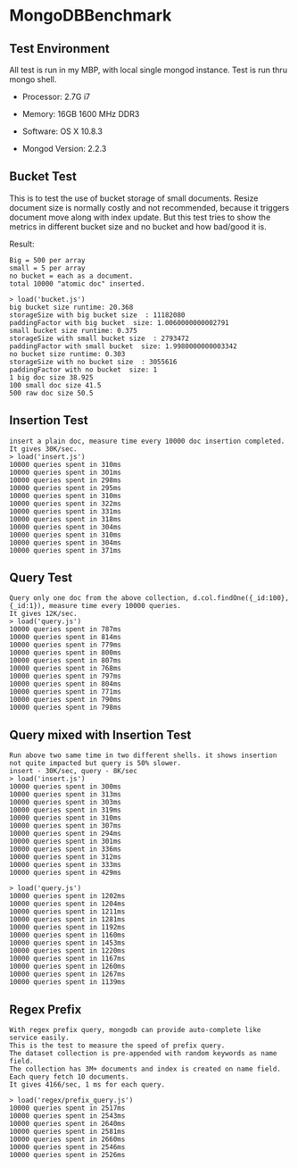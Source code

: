 MongoDBBenchmark
================

Test Environment
-----
All test is run in my MBP, with local single mongod instance. Test is run thru mongo shell.

* Processor: 2.7G i7
* Memory: 16GB 1600 MHz DDR3
* Software: OS X 10.8.3

* Mongod Version: 2.2.3

Bucket Test
-----
This is to test the use of bucket storage of small documents. Resize document size is normally costly and not recommended, because it triggers
document move along with index update. But this test tries to show the metrics in different bucket size and no bucket and how bad/good it is.

Result:

    Big = 500 per array
    small = 5 per array
    no bucket = each as a document.
    total 10000 "atomic doc" inserted.

    > load('bucket.js')
    big bucket size runtime: 20.368
    storageSize with big bucket size  : 11182080
    paddingFactor with big bucket  size: 1.0060000000002791
    small bucket size runtime: 0.375
    storageSize with small bucket size  : 2793472
    paddingFactor with small bucket  size: 1.9980000000003342
    no bucket size runtime: 0.303
    storageSize with no bucket size  : 3055616
    paddingFactor with no bucket  size: 1
    1 big doc size 38.925
    100 small doc size 41.5
    500 raw doc size 50.5

Insertion Test
-----

    insert a plain doc, measure time every 10000 doc insertion completed. It gives 30K/sec.
    > load('insert.js')
    10000 queries spent in 310ms
    10000 queries spent in 301ms
    10000 queries spent in 298ms
    10000 queries spent in 295ms
    10000 queries spent in 310ms
    10000 queries spent in 322ms
    10000 queries spent in 331ms
    10000 queries spent in 318ms
    10000 queries spent in 304ms
    10000 queries spent in 310ms
    10000 queries spent in 304ms
    10000 queries spent in 371ms
    
Query Test
-----
    Query only one doc from the above collection, d.col.findOne({_id:100},{_id:1}), measure time every 10000 queries. 
    It gives 12K/sec.
    > load('query.js')
    10000 queries spent in 787ms
    10000 queries spent in 814ms
    10000 queries spent in 779ms
    10000 queries spent in 800ms
    10000 queries spent in 807ms
    10000 queries spent in 768ms
    10000 queries spent in 797ms
    10000 queries spent in 804ms
    10000 queries spent in 771ms
    10000 queries spent in 790ms
    10000 queries spent in 798ms
    
Query mixed with Insertion Test
-----
    Run above two same time in two different shells. it shows insertion not quite impacted but query is 50% slower.
    insert - 30K/sec, query - 8K/sec
    > load('insert.js')
    10000 queries spent in 300ms
    10000 queries spent in 313ms
    10000 queries spent in 303ms
    10000 queries spent in 319ms
    10000 queries spent in 310ms
    10000 queries spent in 307ms
    10000 queries spent in 294ms
    10000 queries spent in 301ms
    10000 queries spent in 336ms
    10000 queries spent in 312ms
    10000 queries spent in 333ms
    10000 queries spent in 429ms
    
    > load('query.js')
    10000 queries spent in 1202ms
    10000 queries spent in 1204ms
    10000 queries spent in 1211ms
    10000 queries spent in 1281ms
    10000 queries spent in 1192ms
    10000 queries spent in 1160ms
    10000 queries spent in 1453ms
    10000 queries spent in 1220ms
    10000 queries spent in 1167ms
    10000 queries spent in 1260ms
    10000 queries spent in 1267ms
    10000 queries spent in 1139ms
    
Regex Prefix
-----
    With regex prefix query, mongodb can provide auto-complete like service easily. 
    This is the test to measure the speed of prefix query. 
    The dataset collection is pre-appended with random keywords as name field. 
    The collection has 3M+ documents and index is created on name field. Each query fetch 10 documents.
    It gives 4166/sec, 1 ms for each query.
    
    > load('regex/prefix_query.js')
    10000 queries spent in 2517ms
    10000 queries spent in 2543ms
    10000 queries spent in 2640ms
    10000 queries spent in 2581ms
    10000 queries spent in 2660ms
    10000 queries spent in 2546ms
    10000 queries spent in 2526ms

